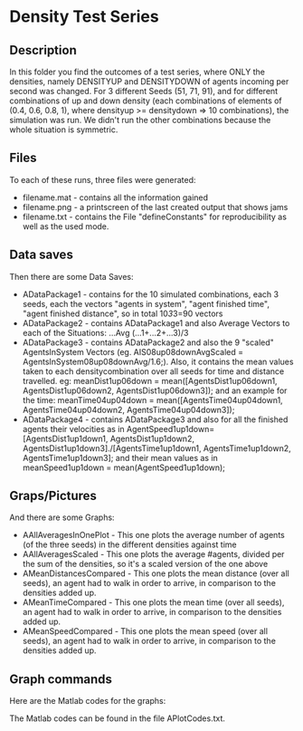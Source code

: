 # Density Test Series

## Description

In this folder you find the outcomes of a test series, where ONLY the densities, namely DENSITYUP and DENSITYDOWN of agents incoming per second was changed. For 3 different Seeds (51, 71, 91), and for different combinations of up and down density (each combinations of elements of (0.4, 0.6, 0.8, 1), where densityup >= densitydown => 10 combinations), the simulation was run. We didn't run the other combinations because the whole situation is symmetric.

## Files

To each of these runs, three files were generated:
* filename.mat - contains all the information gained
* filename.png - a printscreen of the last created output that shows jams
* filename.txt - contains the File "defineConstants" for reproducibility as well as the used mode.

## Data saves

Then there are some Data Saves:
* ADataPackage1 - contains for the 10 simulated combinations, each 3 seeds, each the vectors "agents in system", "agent finished time", "agent finished distance", so in total 10*3*3=90 vectors
* ADataPackage2 - contains ADataPackage1 and also Average Vectors to each of the Situations: ...Avg (...1+...2+...3)/3
* ADataPackage3 - contains ADataPackage2 and also the 9 "scaled" AgentsInSystem Vectors (eg. AIS08up08downAvgScaled = AgentsInSystem08up08downAvg/1.6;). Also, it contains the mean values taken to each densitycombination over all seeds for time and distance travelled. eg: meanDist1up06down = mean([AgentsDist1up06down1, AgentsDist1up06down2, AgentsDist1up06down3]); and an example for the time: meanTime04up04down = mean([AgentsTime04up04down1, AgentsTime04up04down2, AgentsTime04up04down3]);
* ADataPackage4 - contains ADataPackage3 and also for all the finished agents their velocities as in AgentSpeed1up1down=[AgentsDist1up1down1, AgentsDist1up1down2, AgentsDist1up1down3]./[AgentsTime1up1down1, AgentsTime1up1down2, AgentsTime1up1down3]; and their mean values as in meanSpeed1up1down = mean(AgentSpeed1up1down); 

## Graps/Pictures

And there are some Graphs:

* AAllAveragesInOnePlot - This one plots the average number of agents (of the three seeds) in the different densities against time
* AAllAveragesScaled - This one plots the average #agents, divided per the sum of the densities, so it's a scaled version of the one above
* AMeanDistancesCompared - This one plots the mean distance (over all seeds), an agent had to walk in order to arrive, in comparison to the densities added up.
* AMeanTimeCompared - This one plots the mean time (over all seeds), an agent had to walk in order to arrive, in comparison to the densities added up.
* AMeanSpeedCompared - This one plots the mean speed (over all seeds), an agent had to walk in order to arrive, in comparison to the densities added up.

## Graph commands
Here are the Matlab codes for the graphs:

The Matlab codes can be found in the file APlotCodes.txt.